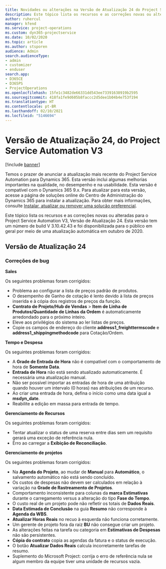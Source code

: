 ```yaml
---
title: Novidades ou alterações na Versão de Atualização 24 do Project Service Automation V3
description: Este tópico lista os recursos e as correções novas ou alteradas disponíveis na Versão de Atualização 24 do Project Service Automation V3.
author: ruhercul
manager: kfend
ms.service: project-operations
ms.custom: dyn365-projectservice
ms.date: 10/02/2020
ms.topic: article
ms.author: stsporen
audience: Admin
search.audienceType:
- admin
- customizer
- enduser
search.app:
- D365CE
- D365PS
- ProjectOperations
ms.openlocfilehash: 15fe1c3482de66331dd543ee73391638919b2595
ms.sourcegitcommit: 418fa1fe9d605b8faccc2d5dee1b04b4e753f194
ms.translationtype: HT
ms.contentlocale: pt-BR
ms.lasthandoff: 02/10/2021
ms.locfileid: "5146694"
---
```

# <a name="project-service-automation-update-release-24-v3"></a>Versão de Atualização 24, do Project Service Automation V3

[!include [banner](../includes/psa-now-project-operations.md)]

Temos o prazer de anunciar a atualização mais recente do Project Service Automation para Dynamics 365. Esta versão inclui algumas melhorias importantes na qualidade, no desempenho e na usabilidade. Esta versão é compatível com o Dynamics 365 9.x. Para atualizar para esta versão, acesse a página de soluções online do Centro de Administração do Dynamics 365 para instalar a atualização. Para obter mais informações, consulte [Instalar, atualizar ou remover uma solução preferencial](https://docs.microsoft.com/power-platform/admin/install-remove-preferred-solution).

Este tópico lista os recursos e as correções novas ou alteradas para o Project Service Automation V3, Versão de Atualização 24. Esta versão tem um número de build V 3.10.42.43 e foi disponibilizada para o público em geral por meio de uma atualização automática em outubro de 2020.

## <a name="update-release-24"></a>Versão de Atualização 24

### <a name="bug-fixes"></a>Correções de bug

**Sales**

Os seguintes problemas foram corrigidos:

- Problema ao configurar a lista de preços padrão de produtos.
- O desempenho de Ganho de cotação é lento devido à lista de preços inserida e à cópia dos registros de preços da função.
- **Contrato de Projeto/Hub de Vendas** > **Item de Linha de Produtos/Quantidade de Linhas da Ordem** é automaticamente arredondado para o próximo inteiro.
- Eleve aos privilégios do sistema ao ler listas de preços.
- Copie os campos de endereço do cliente **address1_freighttermscode** e **address1_shippingmethodcode** para Cotação/Ordem. 


**Tempo e Despesa**

Os seguintes problemas foram corrigidos:

- A **Grade de Entrada de Hora** não é compatível com o comportamento de hora de **Somente Data**.
- **Entrada de Hora** não está sendo atualizado automaticamente. É necessária uma atualização manual.
- Não ser possível importar as entradas de hora de uma atribuição quando houver um intervalo (0 horas) nas atribuições de um recurso.
- Ao criar uma entrada de hora, defina o início como uma data igual a **msdyn_date**.
- Reabilite a edição em massa para entrada de tempo.

**Gerenciamento de Recursos**

Os seguintes problemas foram corrigidos:

- Tentar atualizar o status de uma reserva entre dias sem um requisito gerará uma exceção de referência nula.
- Erro ao carregar a **Exibição de Reconciliação**.


**Gerenciamento de projetos**

Os seguintes problemas foram corrigidos:

- Na **Agenda do Projeto**, ao mudar de **Manual** para **Automático**, o salvamento automático não está sendo concluído.
- Os custos de despesas não devem ser calculados em relação à variação na **Grade de Rastreamento de Projetos**.
- Comportamento inconsistente para colunas da **marca Estimativas** durante o carregamento versus a alteração do tipo **Fase do Tempo**.
- O custo real de um projeto pode não refletir os totais de **Dados Reais**.
- **Data Estimada de Conclusão** na guia **Resumo** não corresponde à **Agenda da WBS**.
- **Atualizar Horas Reais** no recuo à esquerda não funciona corretamente.
- Um gerente de projeto fora da raiz **BU** não consegue criar um projeto.
- As alterações feitas na tarefa ou categoria em **Estimativas de Despesas** não são persistentes.
- **Cópia do contrato** copia as agendas da fatura e o status de execução.
- O botão **Atualizar Dados Reais** calcula incorretamente tarefas de resumo.
- Suplemento do Microsoft Project: corrija o erro de referência nula se algum membro da equipe tiver uma unidade de recursos vazia.

